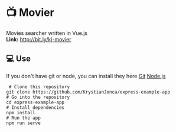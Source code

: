 # :tv: Movier
Movies searcher written in Vue.js <br/>
**Link:** http://bit.ly/kj-movier

## :computer: Use
If you don't have git or node, you can install they here [Git](https://git-scm.com/downloads "Git") [Node.js](https://nodejs.org/en/download/ "Node.js") 

     # Clone this repository
    git clone https://github.com/KrystianJonca/express-example-app
    # Go into the repository
    cd express-example-app
    # Install dependencies
    npm install
    # Run the app
    npm run serve
    
